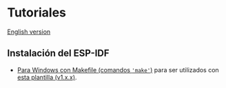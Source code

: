 # **Tutoriales**

[English version](https://github.com/mr-verdant-13/esp-idf-instructions/blob/master/README.md)

## **Instalación del ESP-IDF**

- [Para Windows con Makefile (comandos `'make'`)](https://github.com/mr-verdant-13/esp-idf-instructions/blob/master/ESP-IDF%20installation/WinMakefileES.md) para ser utilizados con [esta plantilla (v1.x.x)](https://github.com/mr-verdant-13/esp-idf-vsc-template/tree/v1.0.0).

<!-- - [Para Windows con CMakeList (comandos `'idf.py'`)](https://github.com/mr-verdant-13/esp-idf-instructions/blob/master/ESP-IDF%20(Windows%20GNU).md) para ser utilizados con [esta plantilla](https://github.com/mr-verdant-13/esp-idf-vsc-template/tree/develop). -->